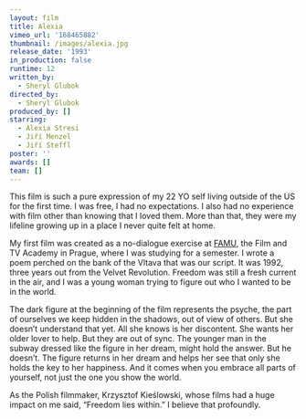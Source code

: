 ```yaml
---
layout: film
title: Alexia
vimeo_url: '168465882'
thumbnail: /images/alexia.jpg
release_date: '1993'
in_production: false
runtime: 12
written_by:
  - Sheryl Glubok
directed_by:
  - Sheryl Glubok
produced_by: []
starring:
  - Alexia Stresi
  - Jiří Menzel
  - Jiří Steffl
poster: ''
awards: []
team: []
---
```

This film is such a pure expression of my 22 YO self living outside of the US for the first time. I was free, I had no expectations. I also had no experience with film other than knowing that I loved them. More than that, they were my lifeline growing up in a place I never quite felt at home. 

My first film was created as a no-dialogue exercise at [FAMU](https://www.famu.cz/en/), the Film and TV Academy in Prague, where I was studying for a semester. I wrote a poem perched on the bank of the Vltava that was our script. It was 1992, three years out from the Velvet Revolution. Freedom was still a fresh current in the air, and I was a young woman trying to figure out who I wanted to be in the world. 

The dark figure at the beginning of the film represents the psyche, the part of ourselves we keep hidden in the shadows, out of view of others. But she doesn’t understand that yet. All she knows is her discontent. She wants her older lover to help. But they are out of sync. The younger man in the subway dressed like the figure in her dream, might hold the answer. But he doesn’t. The figure returns in her dream and helps her see that only she holds the key to her happiness. And it comes when you embrace all parts of yourself, not just the one you show the world. 

As the Polish filmmaker, Krzysztof Kieślowski, whose films had a huge impact on me said, “Freedom lies within.” I believe that profoundly.